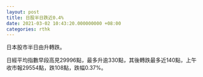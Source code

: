 ```yaml
---
layout: post
title: 日股半日跌近0.4%
date: 2021-03-02 10:43:20.000000000 +08:00
categories: rthk
---
```


日本股市半日由升轉跌。

日經平均指數早段高見29996點，最多升逾330點，其後轉跌最多近140點，上午收市報29554點，跌108點，跌幅0.37%。
